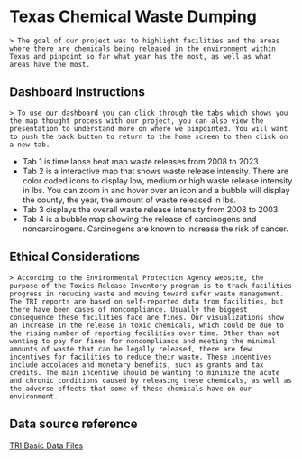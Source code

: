 # Texas Chemical Waste Dumping

	> The goal of our project was to highlight facilities and the areas where there are chemicals being released in the environment within Texas and pinpoint so far what year has the most, as well as what areas have the most.

## Dashboard Instructions

	> To use our dashboard you can click through the tabs which shows you the map thought process with our project, you can also view the presentation to understand more on where we pinpointed. You will want to push the back button to return to the home screen to then click on a new tab. 
* Tab 1 is time lapse heat map waste releases from 2008 to 2023. 
* Tab 2 is a interactive map that shows waste release intensity. There are color coded icons to display low, medium or high waste release intensity in lbs. You can zoom in and hover over an icon and a bubble will display the county, the year, the amount of waste released in lbs. 
* Tab 3 displays the overall waste release intensity from 2008 to 2003. 
* Tab 4 is a bubble map showing the release of carcinogens and noncarcinogens. Carcinogens are known to increase the risk of cancer.

## Ethical Considerations
	> According to the Environmental Protection Agency website, the purpose of the Toxics Release Inventory program is to track facilities progress in reducing waste and moving toward safer waste management. The TRI reports are based on self-reported data from facilities, but there have been cases of noncompliance. Usually the biggest consequence these facilities face are fines. Our visualizations show an increase in the release in toxic chemicals, which could be due to the rising number of reporting facilities over time. Other than not wanting to pay for fines for noncompliance and meeting the minimal amounts of waste that can be legally released, there are few incentives for facilities to reduce their waste. These incentives include accolades and monetary benefits, such as grants and tax credits. The main incentive should be wanting to minimize the acute and chronic conditions caused by releasing these chemicals, as well as the adverse effects that some of these chemicals have on our environment.


## Data source reference

[TRI Basic Data Files](https://www.epa.gov/toxics-release-inventory-tri-program/tri-basic-data-files-calendar-years-1987-present)


